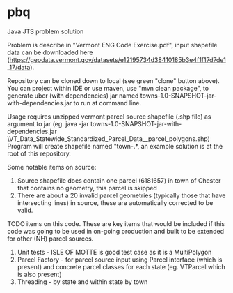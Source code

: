 # pbq
Java JTS problem solution

Problem is describe in "Vermont ENG Code Exercise.pdf", input shapefile data can be downloaded here (https://geodata.vermont.gov/datasets/e12195734d38410185b3e4f1f17d7de1_17/data).

Repository can be cloned down to local (see green "clone" button above).  You can project within IDE or use maven, use "mvn clean package", to generate uber (with dependencies) jar named towns-1.0-SNAPSHOT-jar-with-dependencies.jar to run at command line.

Usage requires unzipped vermont parcel source shapefile (.shp file) as argument to jar (eg. java -jar towns-1.0-SNAPSHOT-jar-with-dependencies.jar <source file directory>\VT_Data_Statewide_Standardized_Parcel_Data__parcel_polygons.shp)
Program will create shapefile named "town-<timestamp>.*, an example solution is at the root of this repository.

Some notable items on source:
1. Source shapefile does contain one parcel (6181657) in town of Chester that contains no geometry, this parcel is skipped
2. There are about a 20 invalid parcel geometries (typically those that have intersecting lines) in source, these are automatically corrected to be valid.

TODO items on this code.  These are key items that would be included if this code was going to be used in on-going production and built to be extended for other (NH) parcel sources. 
1. Unit tests - ISLE OF MOTTE is good test case as it is a MultiPolygon
2. Parcel Factory - for parcel source input using Parcel interface (which is present) and concrete parcel classes for each state (eg. VTParcel which is also present)
3. Threading - by state and within state by town
